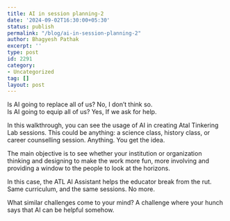 ```yaml
---
title: AI in session planning-2
date: '2024-09-02T16:30:00+05:30'
status: publish
permalink: "/blog/ai-in-session-planning-2"
author: Bhagyesh Pathak
excerpt: ''
type: post
id: 2291
category:
- Uncategorized
tag: []
layout: post
---
```


Is AI going to replace all of us? No, I don’t think so.  
Is AI going to equip all of us? Yes, If we ask for help.

In this walkthrough, you can see the usage of AI in creating Atal Tinkering Lab sessions. This could be anything: a science class, history class, or career counselling session. Anything. You get the idea.

The main objective is to see whether your institution or organization thinking and designing to make the work more fun, more involving and providing a window to the people to look at the horizons.

In this case, the ATL AI Assistant helps the educator break from the rut. Same curriculum, and the same sessions. No more.

What similar challenges come to your mind? A challenge where your hunch says that AI can be helpful somehow.